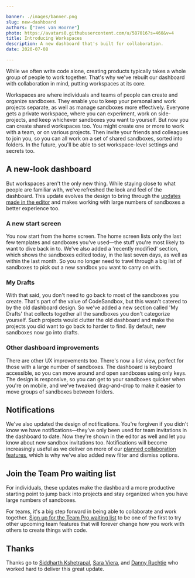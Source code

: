 ```yaml
---

banner: ./images/banner.png
slug: new-dashboard
authors: ["Ives van Hoorne"]
photo: https://avatars0.githubusercontent.com/u/587016?s=460&v=4
title: Introducing Workspaces
description: A new dashboard that's built for collaboration.
date: 2020-07-08

---
```


While we often write code alone, creating products typically takes a whole group
of people to work together. That's why we've rebuilt our dashboard with
collaboration in mind, putting workspaces at its core.

Workspaces are where individuals and teams of people can create and organize
sandboxes. They enable you to keep your personal and work projects separate, as
well as manage sandboxes more effectively. Everyone gets a private workspace,
where you can experiment, work on side-projects, and keep whichever sandboxes
you want to yourself. But now you can create shared workspaces too. You might
create one or more to work with a team, or on various projects. Then invite your
friends and colleagues to join you, so you can all work on a set of shared
sandboxes, sorted into folders. In the future, you'll be able to set
workspace-level settings and secrets too.

## A new-look dashboard

But workspaces aren't the only new thing. While staying close to what people are
familiar with, we've refreshed the look and feel of the dashboard. This update
evolves the design to bring through the
[updates made in the editor](https://codesandbox.io/post/new-look-editor) and
makes working with large numbers of sandboxes a better experience too.

### A new start screen

You now start from the home screen. The home screen lists only the last few
templates and sandboxes you've used—the stuff you're most likely to want to dive
back in to. We've also added a 'recently modified' section, which shows the
sandboxes edited today, in the last seven days, as well as within the last
month. So you no longer need to trawl through a big list of sandboxes to pick
out a new sandbox you want to carry on with.

### My Drafts

With that said, you don't need to go back to most of the sandboxes you create.
That's part of the value of CodeSandbox, but this wasn't catered to by the old
dashboard design. So we've added a new section called 'My Drafts' that collects
together all the sandboxes you don't categorize yourself. Such projects would
clutter the old dashboard and make the projects you did want to go back to
harder to find. By default, new sandboxes now go into drafts.

### Other dashboard improvements

There are other UX improvements too. There's now a list view, perfect for those
with a large number of sandboxes. The dashboard is keyboard accessible, so you
can move around and open sandboxes using only keys. The design is responsive, so
you can get to your sandboxes quicker when you're on mobile, and we've tweaked
drag-and-drop to make it easier to move groups of sandboxes between folders.

## Notifications

We've also updated the design of notifications. You're forgiven if you didn't
know we have notifications—they've only been used for team invitations in the
dashboard to date. Now they're shown in the editor as well and let you know
about new sandbox invitations too. Notifications will become increasingly useful
as we deliver on more of our
[planned collaboration features](https://codesandbox.io/post/redefining-code-collaboration),
which is why we've also added new filter and dismiss options.

## Join the Team Pro waiting list

For individuals, these updates make the dashboard a more productive starting
point to jump back into projects and stay organized when you have large numbers
of sandboxes.

For teams, it's a big step forward in being able to collaborate and work together.
[Sign up for the Team Pro waiting list](https://airtable.com/shrlgLSJWiX8rYqyG)
to be one of the first to try other upcoming team features that will
forever change how you work with others to create things with code.

## Thanks

Thanks go to [Siddharth Kshetrapal](https://twitter.com/siddharthkp),
[Sara Viera](https://twitter.com/NikkitaFTW), and
[Danny Ruchtie](https://twitter.com/druchtie) who worked hard to deliver this
great update.
